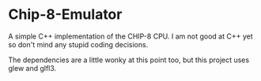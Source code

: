 # Chip-8-Emulator
A simple C++ implementation of the CHIP-8 CPU. I am not good at C++ yet so don't mind any stupid coding decisions.

The dependencies are a little wonky at this point too, but this project uses glew and glfl3.
